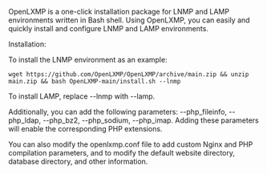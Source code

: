 OpenLXMP is a one-click installation package for LNMP and LAMP environments written in Bash shell. Using OpenLXMP, you can easily and quickly install and configure LNMP and LAMP environments.

Installation:

To install the LNMP environment as an example:

`wget https://github.com/OpenLXMP/OpenLXMP/archive/main.zip && unzip main.zip && bash OpenLXMP-main/install.sh --lnmp`

To install LAMP, replace --lnmp with --lamp.

Additionally, you can add the following parameters: --php_fileinfo, --php_ldap, --php_bz2, --php_sodium, --php_imap. Adding these parameters will enable the corresponding PHP extensions.

You can also modify the openlxmp.conf file to add custom Nginx and PHP compilation parameters, and to modify the default website directory, database directory, and other information.